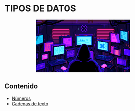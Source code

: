 # TIPOS DE DATOS

<div align=center>
<img src="../../extras/pixel-jeff-matrix-s.gif" alt="me" width="60%">
</div>

## Contenido
- [Números](../unidad%2001/numeros/README.md)
- [Cadenas de texto](../unidad%2001/cadenas%20de%20texto/README.md)
